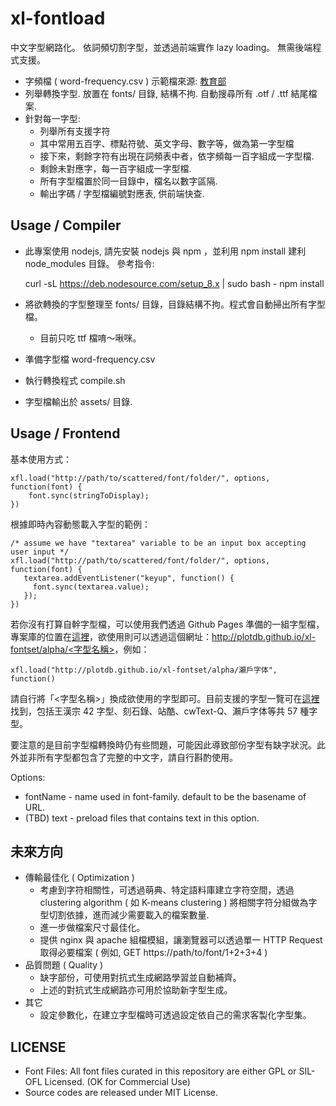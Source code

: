 xl-fontload
=======

中文字型網路化。 依詞頻切割字型，並透過前端實作 lazy loading。 無需後端程式支援。

 * 字頻檔 ( word-frequency.csv )
   示範檔來源: [教育部](http://language.moe.gov.tw/001/Upload/files/SITE_CONTENT/M0001/86NEWS/download/86rest17.TXT)
 * 列舉轉換字型. 放置在 fonts/ 目錄, 結構不拘. 自動搜尋所有 .otf / .ttf 結尾檔案.
 * 針對每一字型:
   * 列舉所有支援字符
   * 其中常用五百字、標點符號、英文字母、數字等，做為第一字型檔
   * 接下來，剩餘字符有出現在詞頻表中者，依字頻每一百字組成一字型檔.
   * 剩餘未對應字，每一百字組成一字型檔.
   * 所有字型檔置於同一目錄中，檔名以數字區隔.
   * 輸出字碼 / 字型檔編號對應表, 供前端快查.



Usage / Compiler
----------------

 * 此專案使用 nodejs, 請先安裝 nodejs 與 npm ，並利用 npm install 建利 node_modules 目錄。
   參考指令: 

    curl -sL https://deb.nodesource.com/setup_8.x | sudo bash -
    npm install


 * 將欲轉換的字型整理至 fonts/ 目錄，目錄結構不拘。程式會自動掃出所有字型檔。
   - 目前只吃 ttf 檔唷～啾咪。
 * 準備字型檔 word-frequency.csv
 * 執行轉換程式 compile.sh 
 * 字型檔輸出於 assets/ 目錄.



Usage / Frontend
----------------

基本使用方式：

    xfl.load("http://path/to/scattered/font/folder/", options, function(font) {
        font.sync(stringToDisplay);
    })


根據即時內容動態載入字型的範例：

    /* assume we have "textarea" variable to be an input box accepting user input */
    xfl.load("http://path/to/scattered/font/folder/", options, function(font) {
       textarea.addEventListener("keyup", function() {
         font.sync(textarea.value);
       });
    })


若你沒有打算自幹字型檔，可以使用我們透過 Github Pages 準備的一組字型檔，專案庫的位置在[這裡](https://github.com/plotdb/xl-fontset/)，欲使用則可以透過這個網址：[http://plotdb.github.io/xl-fontset/alpha/<字型名稱>](http://plotdb.github.io/xl-fontset/alpha/<字型名稱>)，例如：

    xfl.load("http://plotdb.github.io/xl-fontset/alpha/瀨戶字体", function() 

請自行將「<字型名稱>」換成欲使用的字型即可。目前支援的字型一覽可在[這裡](https://github.com/plotdb/xl-fontset/tree/gh-pages/alpha)找到，包括王漢宗 42 字型、刻石錄、站酷、cwText-Q、瀨戶字体等共 57 種字型。

要注意的是目前字型檔轉換時仍有些問題，可能因此導致部份字型有缺字狀況。此外並非所有字型都包含了完整的中文字，請自行斟酌使用。


Options:

  * fontName - name used in font-family. default to be the basename of URL.
  * (TBD) text - preload files that contains text in this option.



未來方向
--------

 * 傳輸最佳化 ( Optimization )
   * 考慮到字符相關性，可透過萌典、特定語料庫建立字符空間，透過 clustering algorithm ( 如 K-means clustering ) 將相關字符分組做為字型切割依據，進而減少需要載入的檔案數量.
   * 進一步做檔案尺寸最佳化。
   * 提供 nginx 與 apache 組檔模組，讓瀏覽器可以透過單一 HTTP Request 取得必要檔案 ( 例如, GET https://path/to/font/1+2+3+4 ) 
 * 品質問題 ( Quality )
   * 缺字部份，可使用對抗式生成網路學習並自動補齊。
   * 上述的對抗式生成網路亦可用於協助新字型生成。
 * 其它
   * 設定參數化，在建立字型檔時可透過設定依自己的需求客製化字型集。


LICENSE
--------

 * Font Files: All font files curated in this repository are either GPL or SIL-OFL Licensed. (OK for Commercial Use)
 * Source codes are released under MIT License.

